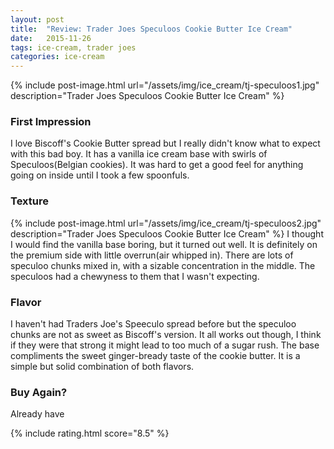 ```yaml
---
layout: post
title:  "Review: Trader Joes Speculoos Cookie Butter Ice Cream"
date:   2015-11-26
tags: ice-cream, trader joes
categories: ice-cream
---
```

{% include post-image.html url="/assets/img/ice_cream/tj-speculoos1.jpg" description="Trader Joes Speculoos Cookie Butter Ice Cream" %}

### First Impression
I love Biscoff's Cookie Butter spread but I really didn't know what to expect with this bad boy. It has a vanilla ice cream base with swirls of Speculoos(Belgian cookies). It was hard to get a good feel for anything going on inside until I took a few spoonfuls.

### Texture
{% include post-image.html url="/assets/img/ice_cream/tj-speculoos2.jpg" description="Trader Joes Speculoos Cookie Butter Ice Cream" %}
I thought I would find the vanilla base boring, but it turned out well. It is definitely on the premium side with little overrun(air whipped in). There are lots of speculoo chunks mixed in, with a sizable concentration in the middle. The speculoos had a chewyness to them that I wasn't expecting.

### Flavor
I haven't had Traders Joe's Speeculo spread before but the speculoo chunks are not as sweet as Biscoff's version. It all works out though, I think if they were that strong it might lead to too much of a sugar rush. The base compliments the sweet ginger-bready taste of the cookie butter. It is a simple but solid combination of both flavors.

### Buy Again?
Already have

{% include rating.html score="8.5" %}
